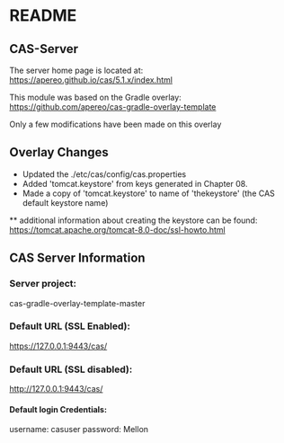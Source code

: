 # README #

## CAS-Server

The server home page is located at: https://apereo.github.io/cas/5.1.x/index.html

This module was based on the Gradle overlay:
https://github.com/apereo/cas-gradle-overlay-template

Only a few modifications have been made on this overlay

## Overlay Changes ##
* Updated the ./etc/cas/config/cas.properties
* Added 'tomcat.keystore' from keys generated in Chapter 08.
* Made a copy of 'tomcat.keystore' to name of 'thekeystore' (the CAS default keystore name)

** additional information about creating the keystore can be found:
https://tomcat.apache.org/tomcat-8.0-doc/ssl-howto.html


## CAS Server Information ##

### Server project: ###
cas-gradle-overlay-template-master


### Default URL (SSL Enabled): ###
https://127.0.0.1:9443/cas/


### Default URL (SSL disabled): ###
http://127.0.0.1:9443/cas/


#### Default login Credentials: ####
username: casuser
password: Mellon

